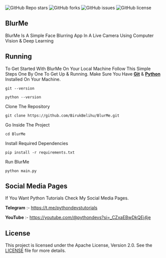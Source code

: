 <!DOCTYPE html>
<html lang="en">
<head>
</head>
<body>

![GitHub Repo stars](https://img.shields.io/github/stars/BirukBelihu/BlurMe)
![GitHub forks](https://img.shields.io/github/forks/BirukBelihu/BlurMe)
![GitHub issues](https://img.shields.io/github/issues/BirukBelihu/BlurMe)
![GitHub license](https://img.shields.io/github/license/BirukBelihu/BlurMe)

<h2>BlurMe</h2>

<p>BlurMe Is A Simple Face Blurring App In A Live Camera Using Computer Vision & Deep Learning</p>

<p>

 <h2>Running</h2>

To Get Started With BlurMe On Your Local Machine Follow This Simple Steps One By One To Get Up & Running.
Make Sure You Have <b><a href="https://git-scm.com/" target="_blank">Git</a></b> & <b><a href="https://python.org" target="_blank">Python</a></b> Installed On Your Machine.

```
git --version
```

```
python --version
```

Clone The Repository

```
git clone https://github.com/BirukBelihu/BlurMe.git
```

Go Inside The Project

```
cd BlurMe
```

Install Required Dependencies

```
pip install -r requirements.txt
```

Run BlurMe

```
python main.py
```

<h2>Social Media Pages</h2>

If You Want Python Tutorials Check My Social Media Pages.

<b>Telegram</b> :- 
https://t.me/pythondevstutorials

<b>YouTube</b> :- 
https://youtube.com/@pythondevs?si=_CZxaEBwDkQEj4je

## License

This project is licensed under the Apache License, Version 2.0. See the [LICENSE](LICENSE) file for more details.
 </body>
 </html>		


